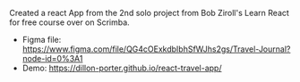 Created a react App from the 2nd solo project from Bob Ziroll's Learn React for free course over on Scrimba. 
- Figma file: https://www.figma.com/file/QG4cOExkdbIbhSfWJhs2gs/Travel-Journal?node-id=0%3A1
- Demo: https://dillon-porter.github.io/react-travel-app/
